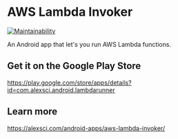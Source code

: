 # AWS Lambda Invoker

[![Maintainability](https://api.codeclimate.com/v1/badges/af325b91bf19f2becadb/maintainability)](https://codeclimate.com/github/ralexander-phi/android-aws-lambda-runner/maintainability)

An Android app that let's you run AWS Lambda functions.

## Get it on the Google Play Store
https://play.google.com/store/apps/details?id=com.alexsci.android.lambdarunner

## Learn more
https://alexsci.com/android-apps/aws-lambda-invoker/
